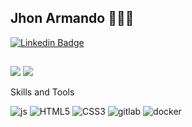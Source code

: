 ## Jhon Armando 🧑🏻‍💻 

[![Linkedin Badge](https://img.shields.io/badge/-Jhon%20Armando-blue?style=flat-square&logo=Linkedin&logoColor=white&link=https://www.linkedin.com/in/jhon-mercedes/)](https://www.linkedin.com/in/jhon-mercedes/) 

## 
<div>

<img src="https://github-readme-stats.vercel.app/api/top-langs/?username=JhonMercedes&langs_count=5&theme=radical" />
<img src="https://github-readme-stats.vercel.app/api?username=JhonMercedes&show_icons=true&theme=radical" />

</div>

Skills and Tools
<p>
<img src="https://icongr.am/devicon/javascript-original.svg?size=80&color=currentColor" alt="js"/>
<img src="https://icongr.am/devicon/html5-original.svg?size=80&color=currentColor" alt="HTML5"/> 
<img src="https://icongr.am/devicon/css3-original.svg?size=80&color=currentColor" alt="CSS3"/> 
<img src="https://icongr.am/devicon/gitlab-original.svg?size=80&color=currentColor" alt="gitlab"/>
<img src="https://icongr.am/devicon/docker-original.svg?size=100&color=currentColor" alt="docker"/>
</p>







